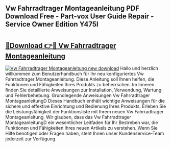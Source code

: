 ## Vw Fahrradtrager Montageanleitung PDF Download Free - Part-vox User Guide Repair - Service Owner Edition Y475l

# <h2><a href="http://df7rr2a.blite.top/?on=Vw+Fahrradtrager+Montageanleitung">🔗Download 👉🔴 Vw Fahrradtrager Montageanleitung</a></h2>

[![Vw Fahrradtrager Montageanleitung new download](https://i.imgur.com/lujVjoI.png)](http://df7rr2a.blite.top/?on=Vw+Fahrradtrager+Montageanleitung)
Hallo und herzlich willkommen zum Benutzerhandbuch für Ihr neu konfiguriertes Vw Fahrradtrager Montageanleitung. Diese Anleitung soll Ihnen helfen, die Funktionen und Fähigkeiten Ihres Produkts zu beherrschen. Im Inneren finden Sie detaillierte Anweisungen zur Installation, Verwendung, Wartung und Fehlerbehebung. Grundlegende Anweisungen Vw Fahrradtrager MontageanleitungD Dieses Handbuch enthält wichtige Anweisungen für die sichere und effektive Einrichtung und Bedienung Ihres Produkts. Erleben Sie die Leistungsfähigkeit der Funktionsliste mit Ihrem neuen Vw Fahrradtrager Montageanleitung. Wir glauben, dass das Vw Fahrradtrager MontageanleitungD ein wesentlicher Leitfaden für Ihr Bestreben war, die Funktionen und Fähigkeiten Ihres neuen Artikels zu verstehen. Wenn Sie Hilfe benötigen oder Fragen haben, steht Ihnen unser Kundenservice-Team jederzeit zur Verfügung.
